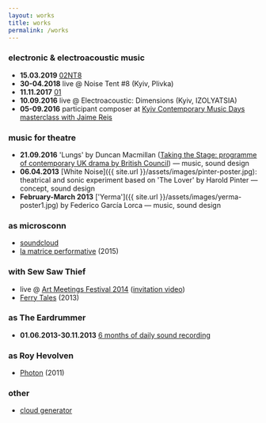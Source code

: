 ```yaml
---
layout: works
title: works
permalink: /works
---
```


### electronic & electroacoustic music

- **15.03.2019** [02NT8](https://yevhenorlov.bandcamp.com/album/02nt8)
- **30-04.2018** live @ Noise Tent #8 (Kyiv, Plivka)
- **11.11.2017** [01](http://yevhenorlov.bandcamp.com/album/01)
- **10.09.2016** live @ Electroacoustic: Dimensions (Kyiv, IZOLYATSIA)
- **05-09.2016** participant composer at [Kyiv Contemporary Music Days masterclass with Jaime Reis](http://www.kecmp.eu/masterclasses-results)

### music for theatre

- **21.09.2016** 'Lungs' by Duncan Macmillan ([Taking the Stage: programme of contemporary UK drama by British Council](http://www.britishcouncil.org.ua/en/theatre2016)) — music, sound design
- **06.04.2013** [White Noise]({{ site.url }}/assets/images/pinter-poster.jpg): theatrical and sonic experiment based on 'The Lover' by Harold Pinter — concept, sound design
- **February-March 2013** ['Yerma']({{ site.url }}/assets/images/yerma-poster1.jpg) by Federico García Lorca — music, sound design

### as microsconn

- [soundcloud](https://soundcloud.com/microsconn)
- [la matrice performative](http://microsconn.bandcamp.com/album/la-matrice-performative) (2015)

### with Sew Saw Thief

- live @ [Art Meetings Festival 2014](http://meetings2014.azh.com.ua) ([invitation video](https://www.youtube.com/watch?v=KGXRJY0T3WQ))
- [Ferry Tales](https://sewsawthief.bandcamp.com/album/ferry-tales) (2013)

### as The Eardrummer

- **01.06.2013-30.11.2013** [6 months of daily sound recording](http://theeardrummer.tumblr.com)

### as Roy Hevolven

- [Photon](http://db.tt/0JBLxbFF) (2011)

### other

- [cloud generator](https://www.instagram.com/cloudgen/)
